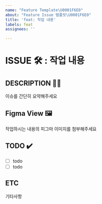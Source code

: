 ```yaml
---
name: "Feature Template\U0001F6E0️"
about: "Feature Issue 템플릿\U0001F6E0️"
title: 'feat: 작업 내용'
labels: feat
assignees: ''

---
```


# ISSUE 🛠️ : 작업 내용

## DESCRIPTION ✍🏻

이슈를 간단히 요약해주세요

## Figma View 🖼️

작업하시는 내용의 피그마 이미지를 첨부해주세요

## TODO ✔️

- [ ] todo
- [ ] todo

## ETC

기타사항

